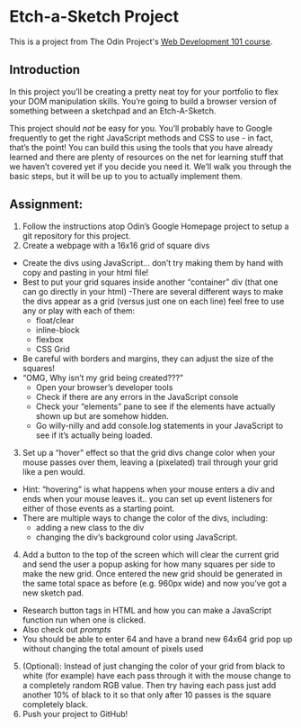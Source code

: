
# Etch-a-Sketch Project
This is a project from The Odin Project's [Web Development 101 course](https://www.theodinproject.com/courses/web-development-101/lessons/etch-a-sketch-project).

## Introduction
In this project you’ll be creating a pretty neat toy for your portfolio to flex your DOM manipulation skills. You’re going to build a browser version of something between a sketchpad and an Etch-A-Sketch.

This project should _not_ be easy for you. You’ll probably have to Google frequently to get the right JavaScript methods and CSS to use - in fact, that’s the point! You can build this using the tools that you have already learned and there are plenty of resources on the net for learning stuff that we haven’t covered yet if you decide you need it. We’ll walk you through the basic steps, but it will be up to you to actually implement them.

## Assignment:

1. Follow the instructions atop Odin’s Google Homepage project to setup a git repository for this project.
2. Create a webpage with a 16x16 grid of square divs
  * Create the divs using JavaScript… don’t try making them by hand with copy and pasting in your html file!
  * Best to put your grid squares inside another “container” div (that one can go directly in your html)
  -There are several different ways to make the divs appear as a grid (versus just one on each line) feel free to use any or play with each of them:
    * float/clear
    * inline-block
    * flexbox
    * CSS Grid
  * Be careful with borders and margins, they can adjust the size of the squares!
  * “OMG, Why isn’t my grid being created???”
    * Open your browser’s developer tools
    * Check if there are any errors in the JavaScript console
    * Check your “elements” pane to see if the elements have actually shown up but are somehow hidden.
    * Go willy-nilly and add console.log statements in your JavaScript to see if it’s actually being loaded.
3. Set up a “hover” effect so that the grid divs change color when your mouse passes over them, leaving a (pixelated) trail through your grid like a pen would.
  * Hint: “hovering” is what happens when your mouse enters a div and ends when your mouse leaves it.. you can set up event listeners for either of those events as a starting point.
  * There are multiple ways to change the color of the divs, including:
    * adding a new class to the div
    * changing the div’s background color using JavaScript.
4. Add a button to the top of the screen which will clear the current grid and send the user a popup asking for how many squares per side to make the new grid. Once entered the new grid should be generated in the same total space as before (e.g. 960px wide) and now you’ve got a new sketch pad.
  * Research button tags in HTML and how you can make a JavaScript function run when one is clicked.
  * Also check out _prompts_
  * You should be able to enter 64 and have a brand new 64x64 grid pop up without changing the total amount of pixels used
5. (Optional): Instead of just changing the color of your grid from black to white (for example) have each pass through it with the mouse change to a completely random RGB value. Then try having each pass just add another 10% of black to it so that only after 10 passes is the square completely black.
6. Push your project to GitHub!